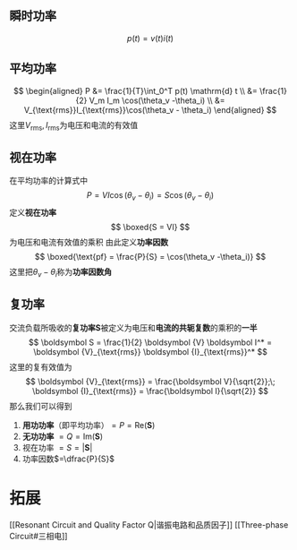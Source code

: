 ## 瞬时功率
$$
p(t) = v(t) i(t)
$$
## 平均功率
$$
\begin{aligned}
P &= \frac{1}{T}\int_0^T p(t) \mathrm{d} t \\
&= \frac{1}{2} V_m I_m \cos(\theta_v -\theta_i) \\
&= V_{\text{rms}}I_{\text{rms}}\cos(\theta_v - \theta_i)
\end{aligned}
$$
这里$V_{\text{rms}},I_{\text{rms}}$为电压和电流的有效值
## 视在功率
在平均功率的计算式中
$$
P = VI \cos(\theta_v -\theta_i) = S\cos(\theta_v -\theta_i) 
$$
定义**视在功率**
$$
\boxed{S = VI}
$$
为电压和电流有效值的乘积
由此定义**功率因数**
$$
	\boxed{\text{pf} = \frac{P}{S} = \cos(\theta_v -\theta_i)}
$$
这里把$\theta_v - \theta_i$称为**功率因数角**
## 复功率
交流负载所吸收的**复功率**$\boldsymbol S$被定义为电压和**电流的共轭复数**的乘积的**一半**
$$
\boldsymbol S = \frac{1}{2} \boldsymbol {V} \boldsymbol I^* = \boldsymbol {V}_{\text{rms}} \boldsymbol {I}_{\text{rms}}^*
$$
这里的复有效值为
$$
\boldsymbol {V}_{\text{rms}} = \frac{\boldsymbol V}{\sqrt{2}};\; \boldsymbol {I}_{\text{rms}} = \frac{\boldsymbol I}{\sqrt{2}}
$$
那么我们可以得到
1. **用功功率**（即平均功率）$=P=\text{Re} (\boldsymbol S)$
2. **无功功率** $=Q=\text{Im}(\boldsymbol S)$
3. 视在功率 $=S=\left|{\boldsymbol S}\right|$
4. 功率因数$=\dfrac{P}{S}$

# 拓展
[[Resonant Circuit and Quality Factor Q|谐振电路和品质因子]]
[[Three-phase Circuit#三相电]]